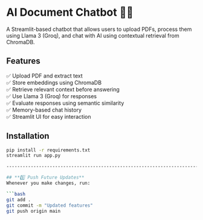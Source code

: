 # AI Document Chatbot 🤖📄

A Streamlit-based chatbot that allows users to upload PDFs, process them using Llama 3 (Groq), and chat with AI using contextual retrieval from ChromaDB.

## Features
✅ Upload PDF and extract text  
✅ Store embeddings using ChromaDB  
✅ Retrieve relevant context before answering  
✅ Use Llama 3 (Groq) for responses  
✅ Evaluate responses using semantic similarity  
✅ Memory-based chat history  
✅ Streamlit UI for easy interaction  

## Installation
```bash
pip install -r requirements.txt
streamlit run app.py

-----------------------------------------------------------------------

## **5️⃣ Push Future Updates**
Whenever you make changes, run:

```bash
git add .
git commit -m "Updated features"
git push origin main
